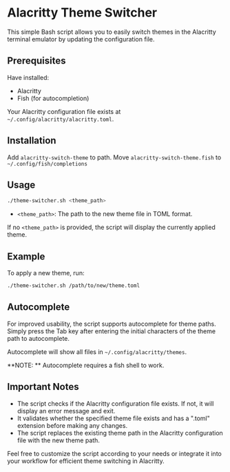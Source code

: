 # Alacritty Theme Switcher

This simple Bash script allows you to easily switch themes in the Alacritty terminal emulator by updating the configuration file.

## Prerequisites

Have installed: 
- Alacritty
- Fish (for autocompletion)

Your Alacritty configuration file exists at `~/.config/alacritty/alacritty.toml`.

## Installation

Add `alacritty-switch-theme` to path. Move `alacritty-switch-theme.fish` to `~/.config/fish/completions`

## Usage

```bash
./theme-switcher.sh <theme_path>
```

- `<theme_path>`: The path to the new theme file in TOML format.

If no `<theme_path>` is provided, the script will display the currently applied theme.

## Example

To apply a new theme, run:

```bash
./theme-switcher.sh /path/to/new/theme.toml
```

## Autocomplete

For improved usability, the script supports autocomplete for theme paths. Simply press the Tab key after entering the initial characters of the theme path to autocomplete. 

Autocomplete will show all files in `~/.config/alacritty/themes`.

**NOTE: ** Autocomplete requires a fish shell to work. 

## Important Notes

- The script checks if the Alacritty configuration file exists. If not, it will display an error message and exit.
- It validates whether the specified theme file exists and has a ".toml" extension before making any changes.
- The script replaces the existing theme path in the Alacritty configuration file with the new theme path.

Feel free to customize the script according to your needs or integrate it into your workflow for efficient theme switching in Alacritty.
